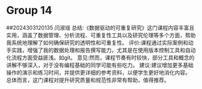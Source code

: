 # Group 14
##2024303120135 闫淑瑶
总结:《数据驱动的可重复研究》这门课程内容丰富且实用，涵盖了数据管理、分析流程、可重复性工具以及研究伦理等多个方面，帮助我系统地理解了如何确保研究的透明性和可重复性。
评价:课程通过实际案例和动手实践，增强了我的数据处理和报告撰写能力，尤其是在使用版本控制工具和自动化流程方面受益匪浅。如git。
意见:然而，课程节奏有时较快，部分工具和概念的讲解不够深入，对于没有编程基础的同学可能有些吃力。
建议:建议增加更多基础操作的演示和练习时间，并提供更详细的参考资料，以便学生更好地消化内容。
总体而言，这门课程对提升研究质量和规范性非常有帮助，值得推荐。

